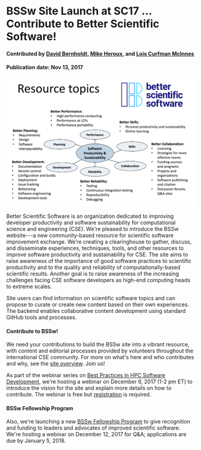 # BSSw Site Launch at SC17 ... Contribute to Better Scientific Software!

#### Contributed by [David Bernholdt](https://github.com/bernhold " David Bernholdt GitHub Profile"), [Mike Heroux](https://github.com/maherou "Mike Heroux GitHub Profile"), and [Lois Curfman McInnes](https://github.com/curfman "Lois Curfman McInnes GitHub Profile")

#### Publication date: Nov 13, 2017

<img src='../../images/BSSwResourceTopics.png' class='page' />

Better Scientific Software is an organization dedicated to improving developer productivity and software sustainability for computational science and engineering (CSE).  We're pleased to introduce the BSSw website---a new community-based resource for scientific software improvement exchange.  We’re creating a clearinghouse to gather, discuss, and disseminate experiences, techniques, tools, and other resources to improve software productivity and sustainability for CSE. The site aims to raise awareness of the importance of good software practices to scientific productivity and to the quality and reliability of computationally-based scientific results. Another goal is to raise awareness of the increasing challenges facing CSE software developers as high-end computing heads to extreme scales.

Site users can find information on scientific software topics and can propose to curate or create new content based on their own experiences. The backend enables collaborative content development using standard GitHub tools and processes.  

#### Contribute to BSSw!
We need your contributions to build the BSSw site into a vibrant resource, with content and editorial processes provided by volunteers throughout the international CSE community.  For more on what's here and who contributes and why, see the [site overview](https://bssw.io/pages/site-overview).  Join us!

As part of the webinar series on [Best Practices in HPC Software Development](https://ideas-productivity.org/resources/series/hpc-best-practices-webinars), we're hosting a webinar on December 6, 2017 (1-2 pm ET) to introduce the vision for the site and explain more details on how to contribute.  The webinar is free but [registration](https://www.eventbrite.com/e/better-scientific-software-webinar-tickets-39613498039) is required.  

#### BSSw Fellowship Program
Also, we're launching a new [BSSw Fellowship Program](https://bssw.io/pages/bssw-fellowship-program) to give recognition and funding to leaders and advocates of improved scientific software.  We're hosting a webinar on December 12, 2017 for Q&A; applications are due by January 5, 2018.  

<!---
Publish: Yes
Categories: collaboration
Topics: discussion and question sites, projects and organizations
Tags: bssw-blog-article
Level: 2
Prerequisites: default
Aggregate: none
--->
